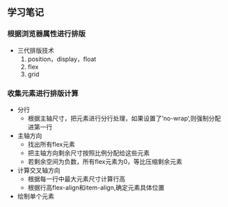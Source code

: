 ## 学习笔记

### 根据浏览器属性进行排版
 - 三代排版技术
    1. position，display，float
    2. flex
    3. grid

### 收集元素进行排版计算
  
  - 分行  
     - 根据主轴尺寸，把元素进行分行处理，如果设置了’no-wrap‘,则强制分配进第一行
  - 主轴方向
    - 找出所有flex元素
    - 把主轴方向剩余尺寸按照比例分配给这些元素
    - 若剩余空间为负数，所有flex元素为0，等比压缩剩余元素
  - 计算交叉轴方向
    - 根据每一行中最大元素尺寸计算行高
    - 根据行高flex-align和item-align,确定元素具体位置
  - 绘制单个元素
  